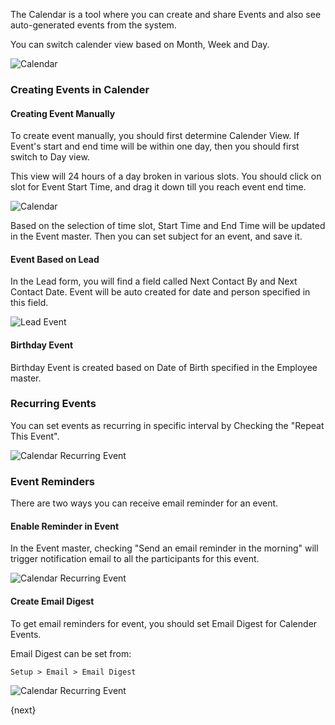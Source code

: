 The Calendar is a tool where you can create and share Events and also see auto-generated events from the system.

You can switch calender view based on Month, Week and Day.

<img class="screenshot" alt="Calendar" src="{{docs_base_url}}/assets/img/collaboration-tools/calendar-1.png">

### Creating Events in Calender

#### Creating Event Manually

To create event manually, you should first determine Calender View. If Event's start and end time will be within one day, then you should first switch to Day view.

This view will 24 hours of a day broken in various slots. You should click on slot for Event Start Time, and drag it down till you reach event end time.

<img class="screenshot" alt="Calendar" src="{{docs_base_url}}/assets/img/collaboration-tools/calendar-2.gif">

Based on the selection of time slot, Start Time and End Time will be updated in the Event master. Then you can set subject for an event, and save it.

#### Event Based on Lead

In the Lead form, you will find a field called Next Contact By and Next Contact Date. Event will be auto created for date and person specified in this field.

<img class="screenshot" alt="Lead Event" src="{{docs_base_url}}/assets/img/collaboration-tools/calendar-3.png">

#### Birthday Event

Birthday Event is created based on Date of Birth specified in the Employee master.

### Recurring Events

You can set events as recurring in specific interval by Checking the "Repeat This
Event".

<img class="screenshot" alt="Calendar Recurring Event" src="{{docs_base_url}}/assets/img/collaboration-tools/calendar-4.png">

### Event Reminders

There are two ways you can receive email reminder for an event.

#### Enable Reminder in Event

In the Event master, checking "Send an email reminder in the morning" will trigger notification email to all the participants for this event.

<img class="screenshot" alt="Calendar Recurring Event" src="{{docs_base_url}}/assets/img/collaboration-tools/calendar-6.png">

#### Create Email Digest

To get email reminders for event, you should set Email Digest for Calender Events.

Email Digest can be set from:

`Setup > Email > Email Digest`

<img class="screenshot" alt="Calendar Recurring Event" src="{{docs_base_url}}/assets/img/collaboration-tools/calender-email-digest.png">

{next}
